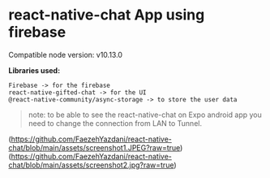 # react-native-chat App using firebase

Compatible node version:  v10.13.0

**Libraries used:**
```
Firebase -> for the firebase
react-native-gifted-chat -> for the UI
@react-native-community/async-storage -> to store the user data

```


> note: to be able to see the react-native-chat on Expo android app you need to change the connection from LAN to Tunnel.

(https://github.com/FaezehYazdani/react-native-chat/blob/main/assets/screenshot1.JPEG?raw=true)
(https://github.com/FaezehYazdani/react-native-chat/blob/main/assets/screenshot2.jpg?raw=true)





